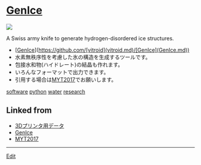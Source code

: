 # [GenIce](GenIce.md)

![](https://raw.githubusercontent.com/[vitroid](vitroid.md)/[GenIce](GenIce.md)/develop/logo/genice-v0.png)

A Swiss army knife to generate hydrogen-disordered ice structures.




* [[GenIce](GenIce.md)](https://github.com/[vitroid](vitroid.md)/[GenIce](GenIce.md))
* 水素無秩序性を考慮した氷の構造を生成するツールです。
* 包接水和物(ハイドレート)の結晶も作れます。
* いろんなフォーマットで出力できます。
* 引用する場合は[MYT2017](MYT2017.md)でお願いします。

[software](software.md) [python](python.md) [water](water.md) [research](research.md) 



## Linked from

* [3Dプリンタ用データ](3Dプリンタ用データ.md)
* [GenIce](GenIce.md)
* [MYT2017](MYT2017.md)


----
[Edit](https://github.com/vitroid/vitroid.github.io/edit/master/MD/GenIce.md)
